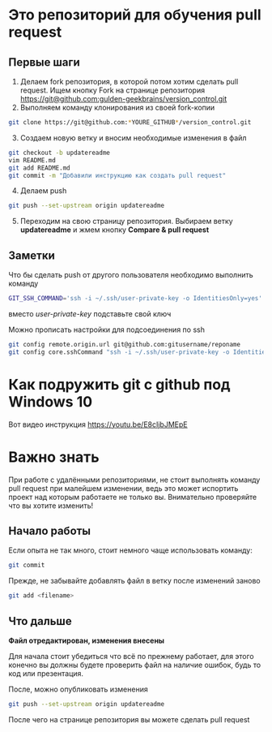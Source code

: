 ﻿# Это репозиторий для обучения pull request

## Первые шаги

1. Делаем fork репозитория, в которой потом хотим сделать pull request. Ищем кнопку Fork на странице репозитория <https://git@github.com:gulden-geekbrains/version_control.git>
2. Выполняем команду клонирования из своей fork-копии
```sh
git clone https://git@github.com:*YOURE_GITHUB*/version_control.git
```
3. Создаем новую ветку и вносим необходимые изменения в файл
```sh
git checkout -b updatereadme
vim README.md
git add README.md
git commit -m "Добавили инструкцию как создать pull request"
```
4. Делаем push  
```sh
git push --set-upstream origin updatereadme
```
5. Переходим на свою страницу репозитория. Выбираем ветку **updatereadme** и жмем кнопку **Compare & pull request**

## Заметки

Что бы сделать push от другого пользователя необходимо выполнить команду
```sh
GIT_SSH_COMMAND='ssh -i ~/.ssh/user-private-key -o IdentitiesOnly=yes' git push git@github.com:gulden-geekbrains/version_control.git
```

вместо *user-private-key* подставьте свой ключ

Можно прописать настройки для подсоединения по ssh
```sh
git config remote.origin.url git@github.com:gitusername/reponame
git config core.sshCommand "ssh -i ~/.ssh/user-private-key -o IdentitiesOnly=yes"
```
# Как подружить git с github под Windows 10

Вот видео инструкция https://youtu.be/E8cIjbJMEpE

# Важно знать

При работе с удалёнными репозиториями, не стоит выполнять команду pull request при малейшем изменении, ведь это может испортить проект над которым работаете не только вы. Внимательно проверяйте что вы хотите изменить!

## Начало работы

Если опыта не так много, стоит немного чаще использовать команду:
```sh
git commit
```
Прежде, не забывайте добавлять файл в ветку после изменений заново
```sh
git add <filename>
```

## Что дальше

**Файл отредактирован, изменения внесены**

Для начала стоит убедиться что всё по прежнему работает, для этого конечно вы должны будете проверить файл на наличие ошибок, будь то код или презентация.

После, можно опубликовать изменения
```sh
git push --set-upstream origin updatereadme
```
После чего на странице репозитория вы можете сделать pull request